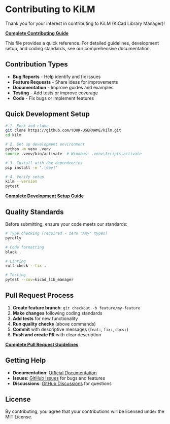 # Contributing to KiLM

Thank you for your interest in contributing to KiLM (KiCad Library Manager)!

**[Complete Contributing Guide](https://kilm.aristovnik.me/community/contributing/)**

This file provides a quick reference. For detailed guidelines, development setup, and coding standards, see our comprehensive documentation.

## Contribution Types

- **Bug Reports** - Help identify and fix issues
- **Feature Requests** - Share ideas for improvements  
- **Documentation** - Improve guides and examples
- **Testing** - Add tests or improve coverage
- **Code** - Fix bugs or implement features

## Quick Development Setup

```bash
# 1. Fork and clone
git clone https://github.com/YOUR-USERNAME/kilm.git
cd kilm

# 2. Set up development environment  
python -m venv .venv
source .venv/bin/activate  # Windows: .venv\Scripts\activate

# 3. Install with dev dependencies
pip install -e ".[dev]"

# 4. Verify setup
kilm --version
pytest
```

**[Complete Development Setup Guide](https://kilm.aristovnik.me/community/development/)**

## Quality Standards

Before submitting, ensure your code meets our standards:

```bash
# Type checking (required - zero "Any" types)
pyrefly

# Code formatting
black .

# Linting 
ruff check --fix .

# Testing
pytest --cov=kicad_lib_manager
```

## Pull Request Process

1. **Create feature branch**: `git checkout -b feature/my-feature`
2. **Make changes** following coding standards
3. **Add tests** for new functionality  
4. **Run quality checks** (above commands)
5. **Commit** with descriptive messages (`feat:`, `fix:`, `docs:`)
6. **Push and create PR** with clear description

**[Complete Pull Request Guidelines](https://kilm.aristovnik.me/community/contributing/#pull-request-workflow)**

## Getting Help

- **Documentation**: [Official Documentation](https://kilm.aristovnik.me)
- **Issues**: [GitHub Issues](https://github.com/barisgit/kilm/issues) for bugs and features
- **Discussions**: [GitHub Discussions](https://github.com/barisgit/kilm/discussions) for questions

## License

By contributing, you agree that your contributions will be licensed under the MIT License.